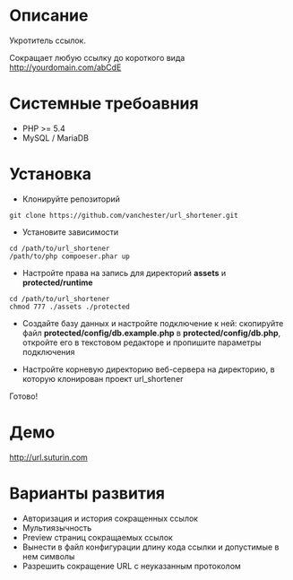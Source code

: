# Описание

Укротитель ссылок.

Сокращает любую ссылку до короткого вида http://yourdomain.com/abCdE

# Системные требоавния

* PHP >= 5.4
* MySQL / MariaDB

# Установка

* Клонируйте репозиторий

```
git clone https://github.com/vanchester/url_shortener.git
```

* Установите зависимости

```
cd /path/to/url_shortener
/path/to/php compoeser.phar up
```

* Настройте права на запись для директорий **assets** и **protected/runtime**

```
cd /path/to/url_shortener
chmod 777 ./assets ./protected
```

* Создайте базу данных и настройте подключение к ней: скопируйте файл **protected/config/db.example.php** 
в **protected/config/db.php**, откройте его в текстовом редакторе и пропишите параметры подключения

* Настройте корневую директорию веб-сервера на директорию, в которую клонирован проект url_shortener

Готово!

# Демо

http://url.suturin.com

# Варианты развития

* Авторизация и история сокращенных ссылок
* Мультиязычность
* Preview страниц сокращаемых ссылок
* Вынести в файл конфигурации длину кода ссылки и допустимые в нем символы
* Разрешить сокращение URL с неуказанным протоколом
